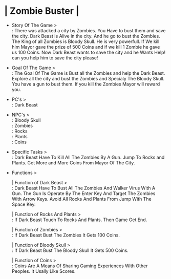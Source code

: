 # | Zombie Buster |

* Story Of The Game >                                                                                                                                 
: There was attacked a city by Zombies. You Have to bust them and save the city. Dark Beast is Alive in the city. And he go to bust the Zombies. The King of all Zombies is Bloody Skull. He is very powerfull. If We kill him Mayor gave the prize of 500 Coins and if we kill 1 Zombie he gave us 100 Coins. Now Dark Beast wants to save the city and he Wants Help! can you help him to save the city please!                                                                                                                           
                                    
* Goal Of The Game >                                                                                                                     
: The Goal Of The Game is Bust all the Zombies and help the Dark Beast. Explore all the city and bust the Zombies and Specialy The Bloody Skull. You have a gun to bust them. If you kill the Zombies Mayor will reward you.                                                                                                                                     

* PC's >                                                                  
: Dark Beast                                                                                                                                                                     

* NPC's >                                                                                                                                       
: Bloody Skull                                                                                                                                                                   
: Zombies                                                                                                                                                                       
: Rocks                                                                                                                                                                         
: Plants                                                                                                                                                                         
: Coins                                                                                                                                                                         


* Specific Tasks >                                                                                                                                       
: Dark Beast Have To Kill All The Zombies By A Gun. Jump To Rocks and Plants. Get More and More Coins From Mayor Of The City.                                                   

* Functions >                                                                                                                                                                   

   | Function of Dark Beast >                                                                                                                                                   
     : Dark Beast Have To Bust All The Zombies And Walker Virus With A Gun. The Gun Is Operate By The Enter Key And Target The Zombies With Arrow Keys. Avoid All Rocks And Plants From Jump With The Space Key.                                                                                                                                             

   | Function of Rocks And Plants >                                                                                                                                             
     : If Dark Beast Touch To Rocks And Plants. Then Game Get End.                                                                                                              

   | Function of Zombies >                                                                                                                                                      
     : If Dark Beast Bust The Zombies It Gets 100 Coins.                                                                                                                        

   | Function of Bloody Skull >                                                                                                                                                 
     : If Dark Beast Bust The Bloody Skull It Gets 500 Coins.                                                                                                                   

   | Function of Coins >                                                                                                                                                         
     : Coins Are A Means Of Sharing Gaming Experiences With Other Peoples. It Usally Like Scores.
